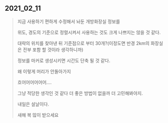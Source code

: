 2021_02_11
---
> 지금 사용하기 편하게 수정해서 놔둔 개방화장실 정보를
>
> 위도, 경도의 기준으로 정렬시켜서 사용하는 것도 크게 나쁘지는 않을 것 같다.
>
> 대략의 위치를 찾아낸 뒤 기준점으로 부터 30개?(이정도면 반경 2km의 화장실은 전부 포함 할 것이라 생각하니까)
>
> 정보를 마커로 생성시키면 시간도 단축 될 것 같다.
>
> 왜 이렇게 머리가 안돌아가지
>
> 흐어어어어어어....
>
> 그냥 적당한 생각인 것 같다 더 좋은 방법이 없을까 더 고민해봐야지.
>
> 내일은 설날이다. 
>
> 새해 복 많이 받으세요
